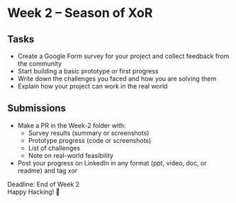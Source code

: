 # Week 2 – Season of XoR  

## Tasks  
- Create a Google Form survey for your project and collect feedback from the community  
- Start building a basic prototype or first progress  
- Write down the challenges you faced and how you are solving them  
- Explain how your project can work in the real world  

## Submissions  
- Make a PR in the Week-2 folder with:  
  - Survey results (summary or screenshots)  
  - Prototype progress (code or screenshots)  
  - List of challenges  
  - Note on real-world feasibility  
- Post your progress on LinkedIn in any format (ppt, video, doc, or readme) and tag xor  

Deadline: End of Week 2  
Happy Hacking! 🚀